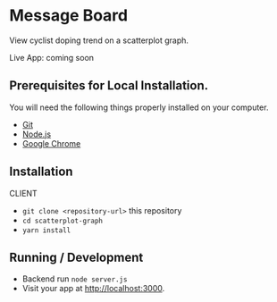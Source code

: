 # Message Board

View cyclist doping trend on a scatterplot graph.

Live App: coming soon

## Prerequisites for Local Installation.

You will need the following things properly installed on your computer.

-   [Git](https://git-scm.com/)
-   [Node.js](https://nodejs.org/)
-   [Google Chrome](https://google.com/chrome/)

## Installation

CLIENT

-   `git clone <repository-url>` this repository
-   `cd scatterplot-graph`
-   `yarn install`

## Running / Development

-   Backend run `node server.js`
-   Visit your app at <http://localhost:3000>.
